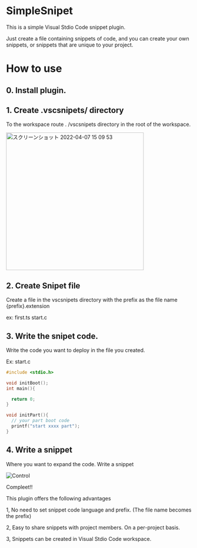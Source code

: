 # SimpleSnipet

This is a simple Visual Stdio Code snippet plugin.

Just create a file containing snippets of code, and you can create your own snippets, or snippets that are unique to your project.

# How to use

## 0. Install plugin.

## 1. Create .vscsnipets/ directory
To the workspace route . /vscsnipets directory in the root of the workspace.

<img width="374" alt="スクリーンショット 2022-04-07 15 09 53" src="https://user-images.githubusercontent.com/46161490/162131753-d3f64f7e-50bd-4791-80f8-05a85fcbd153.png">

## 2. Create Snipet file

Create a file in the vscsnipets directory with the prefix as the file name
{prefix}.extension

ex: first.ts  start.c

## 3. Write the snipet code.

Write the code you want to deploy in the file you created.

Ex: start.c

```c:start.c
#include <stdio.h>

void initBoot();
int main(){

  return 0;
}

void initPart(){
  // your part boot code
  printf("start xxxx part");
}
```

## 4. Write a snippet
Where you want to expand the code. Write a snippet

![Control](https://user-images.githubusercontent.com/46161490/162134650-5d5e1a2b-ccc2-406b-b37a-95d83f06b356.gif)


Compleet!!


This plugin offers the following advantages

1, No need to set snippet code language and prefix. (The file name becomes the prefix)

2, Easy to share snippets with project members. On a per-project basis.

3, Snippets can be created in Visual Stdio Code workspace.


